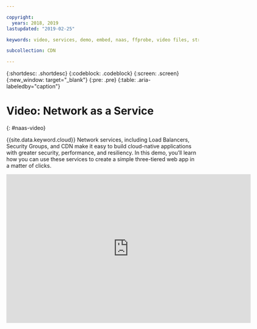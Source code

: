 ```yaml
---

copyright:
  years: 2018, 2019
lastupdated: "2019-02-25"

keywords: video, services, demo, embed, naas, ffprobe, video files, stream

subcollection: CDN

---
```


{:shortdesc: .shortdesc}
{:codeblock: .codeblock}
{:screen: .screen}
{:new_window: target="_blank"}
{:pre: .pre}
{:table: .aria-labeledby="caption"}

# Video: Network as a Service
{: #naas-video}

{{site.data.keyword.cloud}} Network services, including Load Balancers, Security Groups, and CDN make it easy to build cloud-native applications with greater security, performance, and resiliency. In this demo, you’ll learn how you can use these services to create a simple three-tiered web app in a matter of clicks.

<p>
  <div class="embed-responsive embed-responsive-16by9">
    <iframe class="embed-responsive-item" id="youtubeplayer" type="text/html" title="Demo" width="640" height="390" src="https://www.youtube.com/embed/LRvNCXvtkX0?rel=0" frameborder="0" webkitallowfullscreen mozallowfullscreen allowfullscreen> </iframe>
  </div>
</p>
